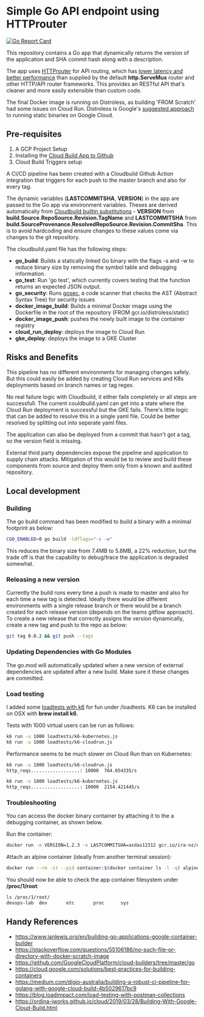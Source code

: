 # Simple Go API endpoint using HTTProuter
[![Go Report Card](https://goreportcard.com/badge/github.com/irab/devops-lab)](https://goreportcard.com/report/github.com/irab/devops-lab)

This repository contains a Go app that dynamically returns the version of the application and SHA commit hash along with a description.

The app uses [HTTProuter](https://github.com/julienschmidt/httprouter) for API routing, which has [lower latency and better performance](https://github.com/julienschmidt/go-http-routing-benchmark) than supplied by the default **http.ServeMux** router and other HTTP/API router frameworks. This provides an RESTful API that's cleaner and more easily extensible than custom code.

The final Docker image is running on Distroless, as building 'FROM Scratch' had some issues on Cloud Run. Distroless is Google's [suggested approach](https://github.com/GoogleContainerTools/distroless/blob/master/base/README.md) to running static binaries on Google Cloud.


## Pre-requisites

1. A GCP Project Setup
1. Installing the [Cloud Build App to Github](https://cloud.google.com/build/docs/automating-builds/build-repos-from-github)
1. Cloud Build Triggers setup

A CI/CD pipeline has been created with a Cloudbuild Github Action integration that triggers for each push to the master branch and also for every tag.

The dynamic variables (**LASTCOMMITSHA**, **VERSION**) in the app are passed to the Go app via environment variables. Theses are derived automatically from [Cloudbuild builtin substitutions](https://cloud.google.com/cloud-build/docs/configuring-builds/substitute-variable-values) - **VERSION** from **build.Source.RepoSource.Revision.TagName** and **LASTCOMMITSHA** from **build.SourceProvenance.ResolvedRepoSource.Revision.CommitSha**. This is to avoid hardcoding and ensure changes to these values come via changes to the git repository.

The cloudbuild.yaml file has the following steps:

- **go_build**: Builds a statically linked Go binary with the flags -s and -w to reduce binary size by removing the symbol table and debugging information.
- **go_test**: Run 'go test', which currently covers testing that the function returns an expected JSON output.
- **go_security**: Runs [gosec](https://github.com/securego/gosec), a code scanner that checks the AST (Abstract Syntax Tree) for security issues
- **docker_image_build**: Builds a minimal Docker image using the Dockerfile in the root of the repository (FROM gcr.io/distroless/static)
- **docker_image_push**: pushes the newly built image to the container registry
- **cloud_run_deploy**: deploys the image to Cloud Run
- **gke_deploy**: deploys the image to a GKE Cluster

## Risks and Benefits

This pipeline has no different environments for managing changes safely. But this could easily be added by creating Cloud Run services and K8s deployments based on branch names or tag regex.

No real failure logic with Cloudbuild, it either fails completely or all steps are successfull. The current couldbuild.yaml can get into a state where the Cloud Run deployment is successful but the GKE fails. There's little logic that can be added to resolve this in a single yaml file. Could be better resolved by splitting out into seperate yaml files.

The application can also be deployed from a commit that hasn't got a tag, so the version field is missing.

External third party dependencies expose the pipeline and application to supply chain attacks. Mitigation of this would be to review and build these components from source and deploy them only from a known and audited repository.

## Local development

### Building

The go build command has been modified to build a binary with a minimal footprint as below:

```bash
CGO_ENABLED=0 go build -ldflags="-s -w"
```

This reduces the binary size from 7.4MB to 5.8MB, a 22% reduction, but the trade off is that the capability to debug/trace the application is degraded somewhat.

### Releasing a new version

Currently the build runs every time a push is made to master and also for each time a new tag is detected. Ideally there would be different environments with a single release branch or there would be a branch created for each release version (depends on the teams gitflow approach). To create a new release that correctly assigns the version dynamically, create a new tag and push to the repo as below:

```bash
git tag 0.0.2 && git push --tags
```

### Updating Dependencies with Go Modules

The go.mod will automatically updated when a new version of external dependencies are updated after a new build. Make sure it these changes are committed.

### Load testing

I added some [loadtests with k6](https://blog.loadimpact.com/load-testing-with-postman-collections) for fun under /loadtests. K6 can be installed on OSX with **brew install k6**.

Tests with 1000 virtual users can be run as follows:

```bash
k6 run -u 1000 loadtests/k6-kubernetes.js
k6 run -u 1000 loadtests/k6-cloudrun.js
```

Performance seems to be much slower on Cloud Run than on Kubernetes:

```bash
k6 run -u 1000 loadtests/k6-cloudrun.js
http_reqs..................: 10000  764.054335/s

k6 run -u 1000 loadtests/k6-kubernetes.js
http_reqs..................: 10000  2154.421445/s
```

### Troubleshooting

You can access the docker binary container by attaching it to the a debugging container, as shown below.

Run the container:

```bash
docker run -e VERSION=1.2.3 -e LASTCOMMITSHA=asdas12312 gcr.io/ira-nz/devops-lab:latest
```

Attach an alpine container (ideally from another terminal session):

```bash
docker run --rm -it --pid container:$(docker container ls -l -q) alpine
```

You should now be able to check the app container filesystem under **/proc/1/root**:

```bash
ls /proc/1/root/
devops-lab  dev       etc       proc      sys
```

## Handy References

- https://www.ianlewis.org/en/building-go-applications-google-container-builder
- https://stackoverflow.com/questions/55106186/no-such-file-or-directory-with-docker-scratch-image
- https://github.com/GoogleCloudPlatform/cloud-builders/tree/master/go
- https://cloud.google.com/solutions/best-practices-for-building-containers
- https://medium.com/digio-australia/building-a-robust-ci-pipeline-for-golang-with-google-cloud-build-4b5029617bc9
- https://blog.loadimpact.com/load-testing-with-postman-collections
- https://ordina-jworks.github.io/cloud/2019/03/28/Building-With-Google-Cloud-Build.html
